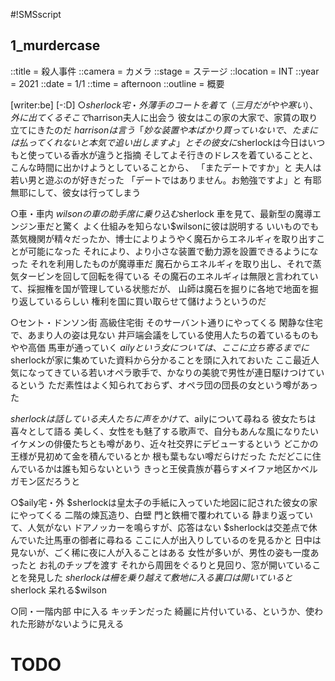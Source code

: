#!SMSscript

## 1_murdercase

::title = 殺人事件
::camera = カメラ
::stage = ステージ
::location = INT
::year = 2021
::date = 1/1
::time = afternoon
::outline = 概要

[writer:be]
[-:D]
○$sherlock宅・外
薄手のコートを着て（三月だがやや寒い）、外に出てくる
そこで$harrison夫人に出会う
彼女はこの家の大家で、家賃の取り立てにきたのだ
$harrisonは言う「妙な装置や本ばかり買っていないで、たまには払ってくれないと本気で追い出しますよ」と
その彼女に$sherlockは今日はいつもと使っている香水が違うと指摘
そしてよそ行きのドレスを着ていることと、
こんな時間に出かけようとしていることから、
「またデートですか」と
夫人は若い男と遊ぶのが好きだった
「デートではありません。お勉強ですよ」と
有耶無耶にして、彼女は行ってしまう

○車・車内
$wilsonの車の助手席に乗り込む$sherlock
車を見て、最新型の魔導エンジン車だと驚く
よく仕組みを知らない$wilsonに彼は説明する
いいものでも蒸気機関が精々だったか、博士によりようやく魔石からエネルギィを取り出すことが可能になった
それにより、より小さな装置で動力源を設置できるようになった
それを利用したものが魔導車だ
魔石からエネルギィを取り出し、それで蒸気タービンを回して回転を得ている
その魔石のエネルギィは無限と言われていて、採掘権を国が管理している状態だが、
山師は魔石を掘りに各地で地面を掘り返しているらしい
権利を国に買い取らせて儲けようというのだ

○セント・ドンソン街
高級住宅街
そのサーバント通りにやってくる
閑静な住宅で、あまり人の姿は見ない
井戸端会議をしている使用人たちの着ているものもやや高価
馬車が通っていく
$ailyという女については、ここに立ち寄るまでに$sherlockが家に集めていた資料から分かることを頭に入れておいた
ここ最近人気になってきている若いオペラ歌手で、かなりの美貌で男性が連日駆けつけているという
ただ素性はよく知られておらず、オペラ団の団長の女という噂があった

$sherlockは話している夫人たちに声をかけて、$ailyについて尋ねる
彼女たちは喜々として語る
美しく、女性をも魅了する歌声で、自分もあんな風になりたい
イケメンの俳優たちとも噂があり、近々社交界にデビューするという
どこかの王様が見初めて金を積んでいるとか
根も葉もない噂だらけだった
ただどこに住んでいるかは誰も知らないという
きっと王侯貴族が暮らすメイファ地区かベルガモン区だろうと

○$aily宅・外
$sherlockは皇太子の手紙に入っていた地図に記された彼女の家にやってくる
二階の煉瓦造り、白壁
門と鉄柵で覆われている
静まり返っていて、人気がない
ドアノッカーを鳴らすが、応答はない
$sherlockは交差点で休んでいた辻馬車の御者に尋ねる
ここに人が出入りしているのを見るかと
日中は見ないが、ごく稀に夜に人が入ることはある
女性が多いが、男性の姿も一度あったと
お礼のチップを渡す
それから周囲をぐるりと見回り、窓が開いていることを発見した
$sherlockは柵を乗り越えて敷地に入る
裏口は開いていると$sherlock
呆れる$wilson

○同・一階内部
中に入る
キッチンだった
綺麗に片付いている、というか、使われた形跡がないように見える

# TODO
